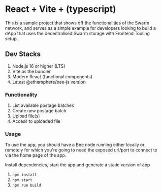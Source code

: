 # React + Vite + (typescript)

This is a sample project that shows off the functionalities of the Swarm network, and serves as a simple example for developers looking to build a dApp that uses the decentralised Swarm storage with Frontend Tooling setup.

## Dev Stacks

1. Node.js 16 or higher (LTS)
2. Vite as the bundler
3. Modern React (functional components)
4. Latest @ethersphere/bee-js version

### Functionality

1. List available postage batches
2. Create new postage batch
3. Upload file(s)
4. Access to uploaded file

### Usage

To use the app, you should have a Bee node running either locally or remotely for which you're going to need the exposed url/port to connect to via the home page of the app.

Install dependencies, start the app and generate a static version of app

1. `npm install`
2. `npm start`
3. `npm run build`
